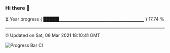 ### Hi there 👋

⏳ Year progress { █████▁▁▁▁▁▁▁▁▁▁▁▁▁▁▁▁▁▁▁▁▁▁▁▁▁ } 17.74 %

---

⏰ Updated on Sat, 06 Mar 2021 18:10:41 GMT

![Progress Bar CI](https://github.com/liununu/liununu/workflows/Progress%20Bar%20CI/badge.svg)
